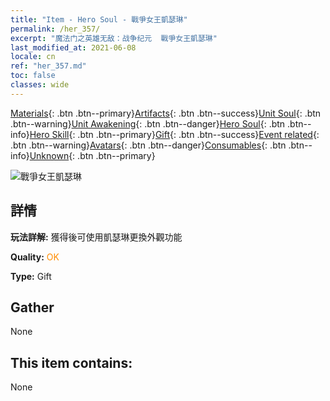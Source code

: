 ```yaml
---
title: "Item - Hero Soul - 戰爭女王凱瑟琳"
permalink: /her_357/
excerpt: "魔法门之英雄无敌：战争纪元  戰爭女王凱瑟琳"
last_modified_at: 2021-06-08
locale: cn
ref: "her_357.md"
toc: false
classes: wide
---
```

 [Materials](/ItemsCN/){: .btn .btn--primary}[Artifacts](/ItemsCN/Artifacts/){: .btn .btn--success}[Unit Soul](/ItemsCN/UnitSoul/){: .btn .btn--warning}[Unit Awakening](/ItemsCN/UnitAwakening/){: .btn .btn--danger}[Hero Soul](/ItemsCN/HeroSoul/){: .btn .btn--info}[Hero Skill](/ItemsCN/HeroSkill/){: .btn .btn--primary}[Gift](/ItemsCN/Gift/){: .btn .btn--success}[Event related](/ItemsCN/Events/){: .btn .btn--warning}[Avatars](/ItemsCN/Avatars/){: .btn .btn--danger}[Consumables](/ItemsCN/Consumables/){: .btn .btn--info}[Unknown](/ItemsCN/Unknown/){: .btn .btn--primary}

 ![戰爭女王凱瑟琳](/images/h/h_Catherine1.jpg)

## 詳情
 **玩法詳解:** 獲得後可使用凱瑟琳更換外觀功能

 **Quality:** <span style="color: #FF8C00">OK</span>

 **Type:** Gift

## Gather

  None

## This item contains:

  None

